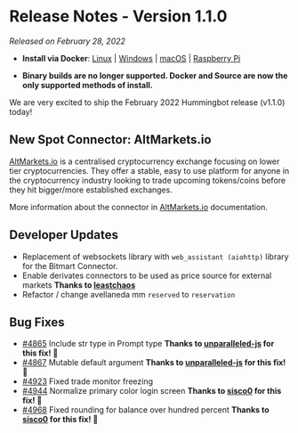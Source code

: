 # Release Notes - Version 1.1.0

*Released on February 28, 2022*

- **Install via Docker**: [Linux](/installation/docker/#linuxubuntu) | [Windows](/installation/docker/#windows) | [macOS](/installation/docker/#macos) | [Raspberry Pi](/installation/raspberry-pi/#install-via-docker)

- **Binary builds are no longer supported. Docker and Source are now the only supported methods of install.**


We are very excited to ship the February 2022 Hummingbot release (v1.1.0) today!

 
## New Spot Connector: AltMarkets.io

[AltMarkets.io](https://v2.altmarkets.io/) is a centralised cryptocurrency exchange focusing on lower tier cryptocurrencies. They offer a stable, easy to use platform for anyone in the cryptocurrency industry looking to trade upcoming tokens/coins before they hit bigger/more established exchanges.

More information about the connector in [AltMarkets.io](/exchanges/AltMarkets.io/) documentation.



## Developer Updates

- Replacement of websockets library with `web_assistant (aiohttp)` library for the Bitmart Connector.
- Enable derivates connectors to be used as price source for external markets **Thanks to [leastchaos](https://github.com/leastchaos)** 
- Refactor / change avellaneda mm `reserved` to `reservation`

## Bug Fixes

- [#4865](https://github.com/hummingbot/hummingbot/issues/4865) Include str type in Prompt type **Thanks to [unparalleled-js](https://github.com/unparalleled-js) for this fix! 🙏**
- [#4867](https://github.com/hummingbot/hummingbot/issues/4867) Mutable default argument **Thanks to [unparalleled-js](https://github.com/unparalleled-js) for this fix! 🙏**
- [#4923](https://github.com/hummingbot/hummingbot/issues/4923) Fixed trade monitor freezing
- [#4944](https://github.com/hummingbot/hummingbot/issues/4944) Normalize primary color login screen **Thanks to [sisco0](https://github.com/sisco0) for this fix! 🙏**
- [#4968](https://github.com/hummingbot/hummingbot/issues/4968) Fixed rounding for balance over hundred percent **Thanks to [sisco0](https://github.com/sisco0) for this fix! 🙏**
